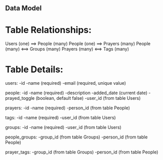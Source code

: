 ## Data Model

# Table Relationships:

Users (one) ==> People (many)
People (one) ==> Prayers (many)
People (many) <==> Groups (many)
Prayers (many) <==> Tags (many)

# Table Details:

users:
-id
-name (required)
-email (required, unique value)

people:
-id
-name (required)
-description
-added_date (current date)
-prayed_toggle (boolean, default false)
-user_id (from table Users)

prayers:
-id
-name (required)
-person_id (from table People)

tags:
-id
-name (required)
-user_id (from table Users)

groups:
-id
-name (required)
-user_id (from table Users)

people_groups:
-group_id (from table Groups)
-person_id (from table People)

prayer_tags:
-group_id (from table Groups)
-person_id (from table People)